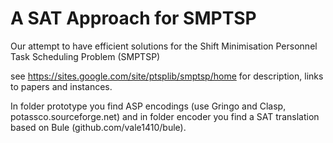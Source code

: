 A SAT Approach for SMPTSP
=========================

Our attempt to have efficient solutions for the Shift Minimisation Personnel
Task Scheduling Problem (SMPTSP)

see https://sites.google.com/site/ptsplib/smptsp/home for description, links
to papers and instances. 

In folder prototype you find ASP encodings (use Gringo and Clasp,
potassco.sourceforge.net) and in folder encoder you find a SAT translation
based on Bule (github.com/vale1410/bule). 

